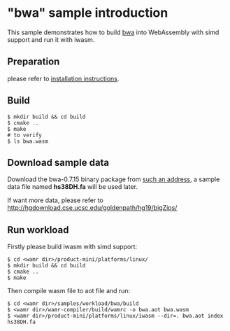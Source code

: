 "bwa" sample introduction
==============

This sample demonstrates how to build [bwa](https://github.com/lh3/bwa) into
WebAssembly with simd support and run it with iwasm.

## Preparation

please refer to [installation instructions](../README.md).

## Build

``` shell
$ mkdir build && cd build
$ cmake ..
$ make
# to verify
$ ls bwa.wasm
```

## Download sample data

Download the bwa-0.7.15 binary package from
[such an address](https://sourceforge.net/projects/bio-bwa/files/bwakit/bwakit-0.7.15_x64-linux.tar.bz2/download),
a sample data file named **hs38DH.fa** will be used later.

If want more data, please refer to http://hgdownload.cse.ucsc.edu/goldenpath/hg19/bigZips/

## Run workload

Firstly please build iwasm with simd support:

``` shell
$ cd <wamr dir>/product-mini/platforms/linux/
$ mkdir build && cd build
$ cmake ..
$ make
```

Then compile wasm file to aot file and run:

``` shell
$ cd <wamr dir>/samples/workload/bwa/build
$ <wamr dir>/wamr-compiler/build/wamrc -o bwa.aot bwa.wasm
$ <wamr dir>/product-mini/platforms/linux/iwasm --dir=. bwa.aot index hs38DH.fa
```
